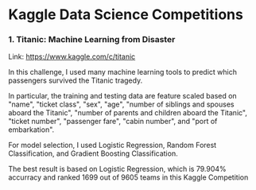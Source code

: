 # Kaggle Data Science Competitions

### 1. Titanic: Machine Learning from Disaster

Link: https://www.kaggle.com/c/titanic

In this challenge, I used many machine learning tools to predict which passengers survived the Titanic tragedy. 

In particular, the training and testing data are feature scaled based on "name", "ticket class", "sex", "age", "number of siblings and spouses aboard the Titanic", "number of parents and children aboard the Titanic", "ticket number", "passenger fare", "cabin number", and "port of embarkation".

For model selection, I used Logistic Regression, Random Forest Classification, and Gradient Boosting Classification.

The best result is based on Logistic Regression, which is 79.904% accurracy and ranked 1699 out of 9605 teams in this Kaggle Competition



